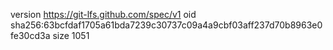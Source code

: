 version https://git-lfs.github.com/spec/v1
oid sha256:63bcfdaf1705a61bda7239c30737c09a4a9cbf03aff237d70b8963e0fe30cd3a
size 1051
